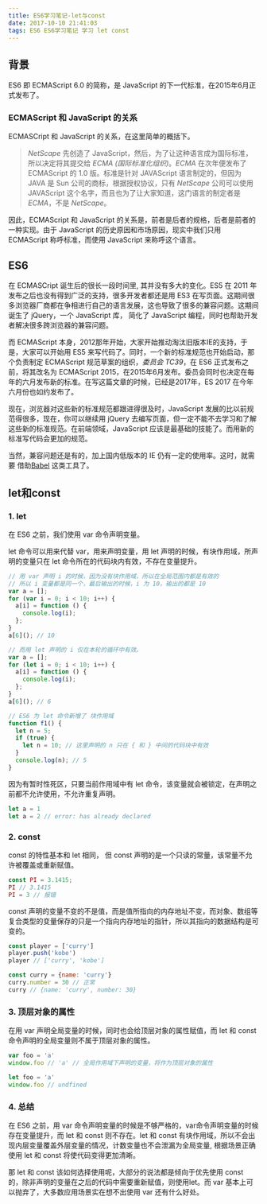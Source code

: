 ```yaml
---
title: ES6学习笔记-let与const
date: 2017-10-10 21:41:03
tags: ES6 ES6学习笔记 学习 let const
---
```

## 背景
ES6 即 ECMAScript 6.0 的简称，是 JavaScript 的下一代标准，在2015年6月正式发布了。

### ECMAScript 和 JavaScript 的关系
ECMASCript 和 JavaScript 的关系，在这里简单的概括下。

>*NetScape* 先创造了 JavaScript，然后，为了让这种语言成为国际标准，所以决定将其提交给 *ECMA (国际标准化组织)*。*ECMA* 在次年便发布了 ECMAScript 的 1.0 版。标准是针对 JAVAScript 语言制定的，但因为 JAVA 是 Sun 公司的商标，根据授权协议，只有 *NetScape* 公司可以使用 JAVAScript 这个名字，而且也为了让大家知道，这门语言的制定者是 *ECMA*，不是 *NetScape*。

因此，ECMAScript 和 JavaScript 的关系是，前者是后者的规格，后者是前者的一种实现。由于 JavaScript 的历史原因和市场原因，现实中我们只用 ECMAScript 称呼标准，而使用 JavaScript 来称呼这个语言。

## ES6
在 ECMASCript 诞生后的很长一段时间里, 其并没有多大的变化。ES5 在 2011 年发布之后也没有得到广泛的支持，很多开发者都还是用 ES3 在写页面。这期间很多浏览器厂商都在争相进行自己的语言发展，这也导致了很多的兼容问题。这期间诞生了 jQuery，一个 JavaScript 库， 简化了 JavaScript 编程，同时也帮助开发者解决很多跨浏览器的兼容问题。

而 ECMAScript 本身，2012那年开始，大家开始推动淘汰旧版本IE的支持，于是，大家可以开始用 ES5 来写代码了。同时，一个新的标准规范也开始启动，那个负责制定 ECMAScript 规范草案的组织，*委员会 TC39*，在 ES6 正式发布之前，将其改名为 ECMAScript 2015，在2015年6月发布。委员会同时也决定在每年的六月发布新的标准。在写这篇文章的时候，已经是2017年，ES 2017 在今年六月份也如约发布了。

现在，浏览器对这些新的标准规范都跟进得很及时，JavaScript 发展的比以前规范得很多，现在，你可以继续用 jQuery 去编写页面，但一定不能不去学习和了解这些新的标准规范。在前端领域，JavaScript 应该是最基础的技能了。而用新的标准写代码会更加的规范。

当然，兼容问题还是有的，加上国内低版本的 IE 仍有一定的使用率。这时，就需要 借助[Babel](https://babeljs.io/) 这类工具了。


## let和const

### 1. let

在 ES6 之前，我们使用 var 命令声明变量。

let 命令可以用来代替 var，用来声明变量，用 let 声明的时候，有块作用域，所声明的变量只在 let 命令所在的代码块内有效，不存在变量提升。

```javascript
// 用 var 声明 i 的时候，因为没有块作用域，所以在全局范围内都是有效的
// 所以 i 变量都是同一个，最后输出的时候，i 为 10，输出的都是 10
var a = [];
for (var i = 0; i < 10; i++) {
  a[i] = function () {
    console.log(i);
  };
}
a[6](); // 10

// 而用 let 声明的 i 仅在本轮的循环中有效。
var a = [];
for (let i = 0; i < 10; i++) {
  a[i] = function () {
    console.log(i);
  };
}
a[6](); // 6

// ES6 为 let 命令新增了 块作用域
function f1() {
  let n = 5;
  if (true) {
    let n = 10; // 这里声明的 n 只在 { 和 } 中间的代码块中有效
  }
  console.log(n); // 5
}
```

因为有暂时性死区，只要当前作用域中有 let 命令，该变量就会被锁定，在声明之前都不允许使用，不允许重复声明。
```javascript
let a = 1
let a = 2 // error: has already declared
```

### 2. const

const 的特性基本和 let 相同， 但 const 声明的是一个只读的常量，该常量不允许被覆盖或重新赋值。
```javascript
const PI = 3.1415;
PI // 3.1415
PI = 3 // 报错
```

const 声明的变量不变的不是值，而是值所指向的内存地址不变，而对象、数组等复合类型的变量保存的只是一个指向内存地址的指针，所以其指向的数据结构是可变的。
```javascript
const player = ['curry']
player.push('kobe')
player // ['curry', 'kobe']

const curry = {name: 'curry'}
curry.number = 30 // 正常
curry // {name: 'curry', number: 30}
```

### 3. 顶层对象的属性

在用 var 声明全局变量的时候，同时也会给顶层对象的属性赋值，而 let 和 const 命令声明的全局变量则不属于顶层对象的属性。

```javascript
var foo = 'a'
window.foo // 'a' // 全局作用域下声明的变量，将作为顶层对象的属性

let foo = 'a'
window.foo // undfined 
```

### 4. 总结

在 ES6 之前，用 var 命令声明变量的时候是不够严格的，var命令声明变量的时候存在变量提升，而 let 和 const 则不存在。let 和 const 有块作用域，所以不会出现内层变量覆盖外层变量的情况，计数变量也不会泄漏为全局变量, 根据场景正确使用 let 和 const 将使代码变得更加清晰。

那 let 和 const 该如何选择使用呢，大部分的说法都是倾向于优先使用 const 的，除非声明的变量在之后的代码中需要重新赋值，则使用let。而 var 基本上可以抛弃了，大多数应用场景实在想不出使用 var 还有什么好处。

